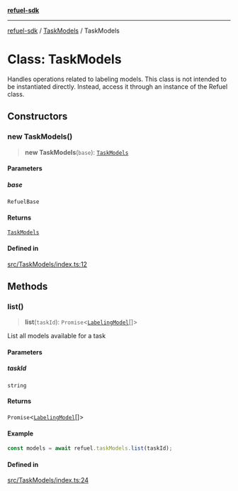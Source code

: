 [**refuel-sdk**](../../README.md)

***

[refuel-sdk](../../modules.md) / [TaskModels](../README.md) / TaskModels

# Class: TaskModels

Handles operations related to labeling models.
This class is not intended to be instantiated directly.
Instead, access it through an instance of the Refuel class.

## Constructors

### new TaskModels()

> **new TaskModels**(`base`): [`TaskModels`](TaskModels.md)

#### Parameters

##### base

`RefuelBase`

#### Returns

[`TaskModels`](TaskModels.md)

#### Defined in

[src/TaskModels/index.ts:12](https://github.com/refuel-ai/refuel-sdk/blob/1b12f0442d5e4e331bc7d9e4f1f5828e99232382/src/TaskModels/index.ts#L12)

## Methods

### list()

> **list**(`taskId`): `Promise`\<[`LabelingModel`](../../types/interfaces/LabelingModel.md)[]\>

List all models available for a task

#### Parameters

##### taskId

`string`

#### Returns

`Promise`\<[`LabelingModel`](../../types/interfaces/LabelingModel.md)[]\>

#### Example

```ts
const models = await refuel.taskModels.list(taskId);
```

#### Defined in

[src/TaskModels/index.ts:24](https://github.com/refuel-ai/refuel-sdk/blob/1b12f0442d5e4e331bc7d9e4f1f5828e99232382/src/TaskModels/index.ts#L24)
